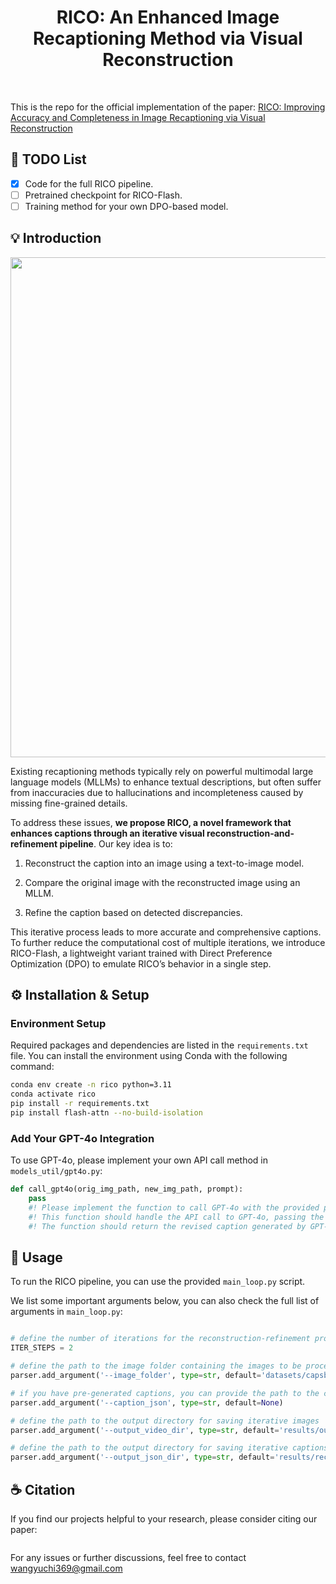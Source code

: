 <h1 align="center">
RICO: An Enhanced Image Recaptioning Method via Visual Reconstruction
</h1>


<br>

This is the repo for the official implementation of the paper: [RICO: Improving Accuracy and Completeness in Image Recaptioning via Visual Reconstruction](https://arxiv.org/)

## 📆 TODO List
- [x] Code for the full RICO pipeline.
- [ ] Pretrained checkpoint for RICO-Flash.
- [ ] Training method for your own DPO-based model.

## 💡 Introduction

<div align=center>
<img src="img/method.png" width="800" >
</div>


Existing recaptioning methods typically rely on powerful multimodal large language models (MLLMs) to enhance textual descriptions, but often suffer from inaccuracies due to hallucinations and incompleteness caused by missing fine-grained details. 

To address these issues, **we propose RICO, a novel framework that enhances captions through an iterative visual reconstruction-and-refinement pipeline**. Our key idea is to:

1. Reconstruct the caption into an image using a text-to-image model.

2. Compare the original image with the reconstructed image using an MLLM.

3. Refine the caption based on detected discrepancies.

This iterative process leads to more accurate and comprehensive captions.
To further reduce the computational cost of multiple iterations, we introduce RICO-Flash, a lightweight variant trained with Direct Preference Optimization (DPO) to emulate RICO’s behavior in a single step.







## ⚙️ Installation & Setup
### Environment Setup

Required packages and dependencies are listed in the `requirements.txt` file. You can install the environment using Conda with the following command:

```bash
conda env create -n rico python=3.11
conda activate rico
pip install -r requirements.txt
pip install flash-attn --no-build-isolation
```

### Add Your GPT-4o Integration
To use GPT-4o, please implement your own API call method in `models_util/gpt4o.py`:

```python
def call_gpt4o(orig_img_path, new_img_path, prompt):
    pass
    #! Please implement the function to call GPT-4o with the provided prompt and return the response.
    #! This function should handle the API call to GPT-4o, passing the original and reconstructed image paths along with the prompt.
    #! The function should return the revised caption generated by GPT-4o.
```

## 🚀 Usage
To run the RICO pipeline, you can use the provided `main_loop.py` script. 

We list some important arguments below, you can also check the full list of arguments in `main_loop.py`:


```python

# define the number of iterations for the reconstruction-refinement process
ITER_STEPS = 2

# define the path to the image folder containing the images to be processed
parser.add_argument('--image_folder', type=str, default='datasets/capsbench')

# if you have pre-generated captions, you can provide the path to the caption JSON file
parser.add_argument('--caption_json', type=str, default=None)

# define the path to the output directory for saving iterative images
parser.add_argument('--output_video_dir', type=str, default='results/outputs')

# define the path to the output directory for saving iterative captions
parser.add_argument('--output_json_dir', type=str, default='results/records')

```




## ☕ Citation
 If you find our projects helpful to your research, please consider citing our paper:
```

```
For any issues or further discussions, feel free to contact wangyuchi369@gmail.com

